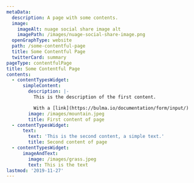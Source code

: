 ```yaml
---
metaData:
  description: A page with some contents.
  image:
    imageAlt: nuage social share image alt
    imagePath: /images/nuage-social-share-image.png
  openGraphType: website
  path: /some-contentful-page
  title: Some Contentful Page
  twitterCard: summary
pageType: contentfulPage
title: Some Contentful Page
contents:
  - contentTypesWidget:
      simpleContent:
        description: |-
          This is the description of the first content.

          With a [link](https://bulma.io/documentation/form/input/)
        image: /images/mountain.jpeg
        title: First content of page
  - contentTypesWidget:
      text:
        text: 'This is the second content, a simple text.'
        title: Second content of page
  - contentTypesWidget:
      imageAndText:
        image: /images/grass.jpeg
        text: This is the text
lastmod: '2019-11-27'
---
```


